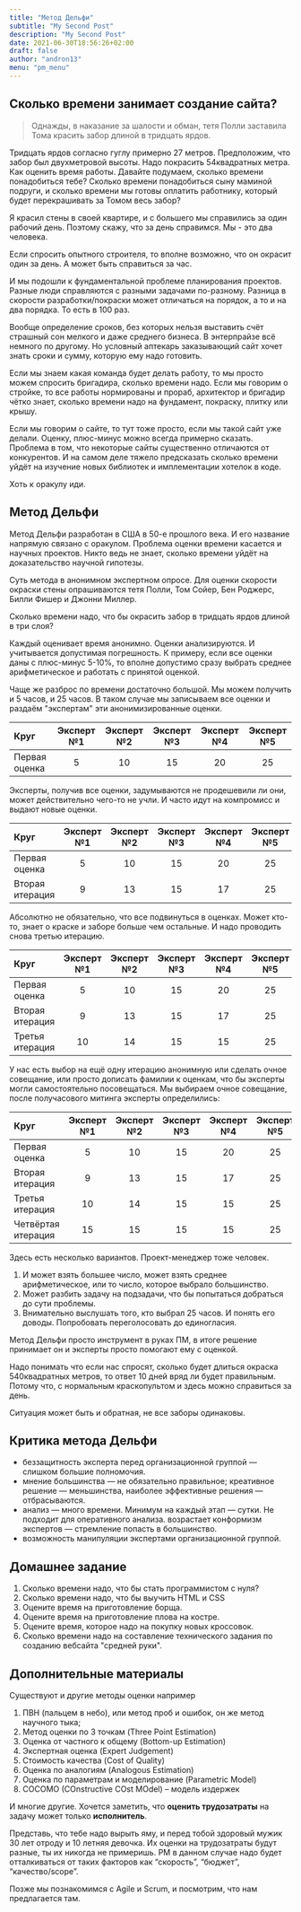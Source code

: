 ```yaml
---
title: "Метод Дельфи"
subtitle: "My Second Post"
description: "My Second Post"
date: 2021-06-30T18:56:26+02:00
draft: false
author: "andron13"
menu: "pm_menu"
---
```


## Сколько времени занимает создание сайта?

> Однажды, в наказание за шалости и обман, тетя Полли заставила Тома красить забор длиной в тридцать ярдов.

Тридцать ярдов согласно гуглу примерно 27 метров. Предположим, что забор был двухметровой высоты. Надо покрасить 54квадратных метра. Как оценить время работы. Давайте подумаем, сколько времени понадобиться тебе? Сколько времени понадобиться сыну маминой подруги, и сколько времени мы готовы оплатить работнику, который будет перекрашивать за Томом весь забор?

Я красил стены в своей квартире, и с большего мы справились за один рабочий день. Поэтому скажу, что за день справимся. Мы - это два человека. 

Если спросить опытного строителя, то вполне возможно, что он окрасит один за день. А может быть справиться за час. 

И мы подошли к фундаментальной проблеме планирования проектов. Разные люди справляются с разными задачами по-разному. Разница в скорости разработки/покраски может отличаться на порядок, а то и на два порядка. То есть в 100 раз. 

Вообще определение сроков, без которых нельзя выставить счёт страшный сон мелкого и даже среднего бизнеса. В энтерпрайзе всё немного по другому. Но условный аптекарь заказывающий сайт хочет знать сроки и сумму, которую ему надо готовить.

Если мы знаем какая команда будет делать работу, то мы просто можем спросить бригадира, сколько времени надо. Если мы говорим о стройке, то все работы нормированы и прораб, архитектор и бригадир чётко знает, сколько времени надо на фундамент, покраску, плитку или крышу. 

Если мы говорим о сайте, то тут тоже просто, если мы такой сайт уже делали. Оценку, плюс-минус можно всегда примерно сказать. Проблема в том, что некоторые сайты существенно отличаются от конкурентов. И на самом деле тяжело предсказать сколько времени уйдёт на изучение новых библиотек и имплементации хотелок в коде. 

Хоть к оракулу иди. 

## Метод Дельфи

Метод Дельфи разработан в США в 50-е прошлого века. И его название напрямую связано с оракулом. Проблема оценки времени касается и научных проектов. Никто ведь не знает, сколько времени уйдёт на доказательство научной гипотезы. 

Суть метода в анонимном экспертном опросе. Для оценки скорости окраски стены опрашиваются тетя Полли, Том Сойер, Бен Роджерс, Билли Фишер и Джонни Миллер.

Сколько времени надо, что бы окрасить забор в тридцать ярдов длиной в три слоя?

Каждый оценивает время анонимно. Оценки анализируются. И учитывается допустимая погрешность. К примеру, если все оценки даны с плюс-минус 5-10%, то вполне допустимо сразу выбрать среднее арифметическое и работать с принятой оценкой. 

Чаще же разброс по времени достаточно большой. Мы можем получить и 5 часов, и 25 часов. В таком случае мы записываем все оценки и раздаём "экспертам" эти анонимизированные оценки.

|Круг|Эксперт №1|Эксперт №2|Эксперт №3|Эксперт №4|Эксперт №5|
|:----|:----:|:----:|:----:|:----:|:----:|
|Первая оценка|5|10|15|20|25|

Эксперты, получив все оценки, задумываются не продешевили ли они, может действительно чего-то не учли. И часто идут на компромисс и выдают новые оценки.

|Круг|Эксперт №1|Эксперт №2|Эксперт №3|Эксперт №4|Эксперт №5|
|:----|:----:|:----:|:----:|:----:|:----:|
|Первая оценка|5|10|15|20|25|
|Вторая итерация|9|13|15|17|25|

Абсолютно не обязательно, что все подвинуться в оценках. Может кто-то, знает о краске и заборе больше чем остальные. И надо проводить снова третью итерацию.

|Круг|Эксперт №1|Эксперт №2|Эксперт №3|Эксперт №4|Эксперт №5|
|:----|:----:|:----:|:----:|:----:|:----:|
|Первая оценка|5|10|15|20|25|
|Вторая итерация|9|13|15|17|25|
|Третья итерация|10|14|15|15|25|

У нас есть выбор на ещё одну итерацию анонимную или сделать очное совещание, или просто дописать фамилии к оценкам, что бы эксперты могли самостоятельно посовещаться. Мы выбираем очное совещание, после получасового митинга эксперты определились:

|Круг|Эксперт №1|Эксперт №2|Эксперт №3|Эксперт №4|Эксперт №5|
|:----|:----:|:----:|:----:|:----:|:----:|
|Первая оценка|5|10|15|20|25|
|Вторая итерация|9|13|15|17|25|
|Третья итерация|10|14|15|15|25|
|Четвёртая итерация|15|15|15|15|25|

Здесь есть несколько вариантов. Проект-менеджер тоже человек. 
1. И может взять большее число, может взять среднее арифметическое, или то число, которое выбрало большинство. 
2. Может разбить задачу на подзадачи, что бы попытаться добраться до сути проблемы.
3. Внимательно выслушать того, кто выбрал 25 часов. И понять его доводы. Попробовать переголосовать до единогласия. 

Метод Дельфи просто инструмент в руках ПМ, в итоге решение принимает он и эксперты просто помогают ему с оценкой. 

Надо понимать что если нас спросят, сколько будет длиться окраска 540квадратных метров, то ответ 10 дней вряд ли будет правильным. Потому что, с нормальным краскопультом и здесь можно справиться за день. 

Ситуация может быть и обратная, не все заборы одинаковы. 

## Критика метода Дельфи

- беззащитность эксперта перед организационной группой — слишком большие полномочия.
- мнение большинства — не обязательно правильное; креативное решение — меньшинства, наиболее эффективные решения — отбрасываются.
- анализ — много времени. Минимум на каждый этап — сутки. Не подходит для оперативного анализа.
возрастает конформизм экспертов — стремление попасть в большинство.
- возможность манипуляции экспертами организационной группой.

## Домашнее задание

1. Сколько времени надо, что бы стать программистом с нуля?
2. Сколько времени надо, что бы выучить HTML и CSS
3. Оцените время на приготовление борща.
4. Оцените время на приготовление плова на костре.
5. Оцените время, которое надо на покупку новых кроссовок. 
6. Сколько времени надо на составление технического задания по созданию вебсайта "средней руки".


## Дополнительные материалы

Существуют и другие методы оценки например

1. ПВН (пальцем в небо), или метод проб и ошибок, он же метод научного тыка;
2. Метод оценки по 3 точкам (Three Point Estimation)
3. Оценка от частного к общему (Bottom-up Estimation)
4. Экспертная оценка (Expert Judgement)
5. Стоимость качества (Cost of Quality)
6. Оценка по аналогиям (Analogous Estimation)
7. Оценка по параметрам и моделирование (Parametric Model)
8. COCOMO (COnstructive COst MOdel) – модель издержек

И многие другие. Хочется заметить, что **оценить трудозатраты** на задачу может только **исполнитель**.

Представь, что тебе надо вырыть яму, и перед тобой здоровый мужик 30 лет отроду и 10 летняя девочка. Их оценки на трудозатраты будут разные, ты их никогда не примеришь. РМ в данном случае надо будет отталкиваться от таких факторов как “скорость”, “бюджет”, “качество/scope”.

Позже мы познакомимся с Agile и Scrum, и посмотрим, что нам предлагается там. 

